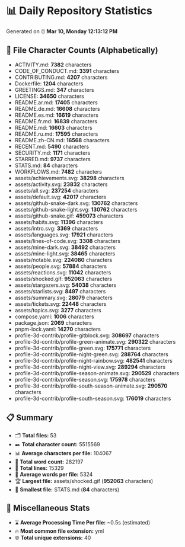 # 📊 Daily Repository Statistics
Generated on ⏰ **Mar 10, Monday 12:13:12 PM**

## 📂 File Character Counts (Alphabetically)
- ACTIVITY.md: **7382** characters
- CODE_OF_CONDUCT.md: **3391** characters
- CONTRIBUTING.md: **4207** characters
- Dockerfile: **1204** characters
- GREETINGS.md: **347** characters
- LICENSE: **34650** characters
- README.ar.md: **17405** characters
- README.de.md: **16608** characters
- README.es.md: **16619** characters
- README.fr.md: **16839** characters
- README.md: **16603** characters
- README.ru.md: **17595** characters
- README.zh-CN.md: **16568** characters
- RECENT.md: **5490** characters
- SECURITY.md: **1171** characters
- STARRED.md: **9737** characters
- STATS.md: **84** characters
- WORKFLOWS.md: **7482** characters
- assets/achievements.svg: **38298** characters
- assets/activity.svg: **23832** characters
- assets/all.svg: **237254** characters
- assets/default.svg: **42017** characters
- assets/github-snake-dark.svg: **130762** characters
- assets/github-snake-light.svg: **130762** characters
- assets/github-snake.gif: **459073** characters
- assets/habits.svg: **11396** characters
- assets/intro.svg: **3369** characters
- assets/languages.svg: **17921** characters
- assets/lines-of-code.svg: **3308** characters
- assets/mine-dark.svg: **38492** characters
- assets/mine-light.svg: **38465** characters
- assets/notable.svg: **224080** characters
- assets/people.svg: **57884** characters
- assets/reactions.svg: **11042** characters
- assets/shocked.gif: **952063** characters
- assets/stargazers.svg: **54038** characters
- assets/starlists.svg: **8497** characters
- assets/summary.svg: **28079** characters
- assets/tickets.svg: **22448** characters
- assets/topics.svg: **3277** characters
- compose.yaml: **1006** characters
- package.json: **2069** characters
- pnpm-lock.yaml: **14270** characters
- profile-3d-contrib/profile-gitblock.svg: **308697** characters
- profile-3d-contrib/profile-green-animate.svg: **290322** characters
- profile-3d-contrib/profile-green.svg: **175771** characters
- profile-3d-contrib/profile-night-green.svg: **288764** characters
- profile-3d-contrib/profile-night-rainbow.svg: **482541** characters
- profile-3d-contrib/profile-night-view.svg: **289294** characters
- profile-3d-contrib/profile-season-animate.svg: **290529** characters
- profile-3d-contrib/profile-season.svg: **175978** characters
- profile-3d-contrib/profile-south-season-animate.svg: **290570** characters
- profile-3d-contrib/profile-south-season.svg: **176019** characters

## 📋 Summary
- 🗂️ **Total files:** 53
- ✒️ **Total character count:** 5515569
- 📊 **Average characters per file:** 104067
- 📝 **Total word count:** 282197
- 🧾 **Total lines:** 15329
- 📐 **Average words per file:** 5324
- 🏆 **Largest file:** assets/shocked.gif (**952063** characters)
- 🥉 **Smallest file:** STATS.md (**84** characters)

## 🌟 Miscellaneous Stats
- ⌛ **Average Processing Time Per file:** ~0.5s (estimated)
- 🔥 **Most common file extension:** yml
- 🌐 **Total unique extensions:** 40

